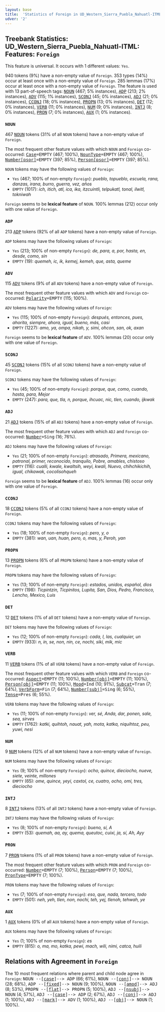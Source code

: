```yaml
---
layout: base
title:  'Statistics of Foreign in UD_Western_Sierra_Puebla_Nahuatl-ITML'
udver: '2'
---
```


## Treebank Statistics: UD_Western_Sierra_Puebla_Nahuatl-ITML: Features: `Foreign`

This feature is universal.
It occurs with 1 different values: `Yes`.

940 tokens (9%) have a non-empty value of `Foreign`.
353 types (14%) occur at least once with a non-empty value of `Foreign`.
285 lemmas (17%) occur at least once with a non-empty value of `Foreign`.
The feature is used with 13 part-of-speech tags: <tt><a href="nhi_itml-pos-NOUN.html">NOUN</a></tt> (467; 5% instances), <tt><a href="nhi_itml-pos-ADP.html">ADP</a></tt> (213; 2% instances), <tt><a href="nhi_itml-pos-ADV.html">ADV</a></tt> (115; 1% instances), <tt><a href="nhi_itml-pos-SCONJ.html">SCONJ</a></tt> (45; 0% instances), <tt><a href="nhi_itml-pos-ADJ.html">ADJ</a></tt> (21; 0% instances), <tt><a href="nhi_itml-pos-CCONJ.html">CCONJ</a></tt> (18; 0% instances), <tt><a href="nhi_itml-pos-PROPN.html">PROPN</a></tt> (13; 0% instances), <tt><a href="nhi_itml-pos-DET.html">DET</a></tt> (12; 0% instances), <tt><a href="nhi_itml-pos-VERB.html">VERB</a></tt> (11; 0% instances), <tt><a href="nhi_itml-pos-NUM.html">NUM</a></tt> (9; 0% instances), <tt><a href="nhi_itml-pos-INTJ.html">INTJ</a></tt> (8; 0% instances), <tt><a href="nhi_itml-pos-PRON.html">PRON</a></tt> (7; 0% instances), <tt><a href="nhi_itml-pos-AUX.html">AUX</a></tt> (1; 0% instances).

### `NOUN`

467 <tt><a href="nhi_itml-pos-NOUN.html">NOUN</a></tt> tokens (31% of all `NOUN` tokens) have a non-empty value of `Foreign`.

The most frequent other feature values with which `NOUN` and `Foreign` co-occurred: <tt><a href="nhi_itml-feat-Case.html">Case</a></tt><tt>=EMPTY</tt> (467; 100%), <tt><a href="nhi_itml-feat-NounType.html">NounType</a></tt><tt>=EMPTY</tt> (467; 100%), <tt><a href="nhi_itml-feat-Number-psor.html">Number[psor]</a></tt><tt>=EMPTY</tt> (397; 85%), <tt><a href="nhi_itml-feat-Person-psor.html">Person[psor]</a></tt><tt>=EMPTY</tt> (397; 85%).

`NOUN` tokens may have the following values of `Foreign`:

* `Yes` (467; 100% of non-empty `Foreign`): <em>pueblo, topueblo, escuela, rana, danzas, irana, burro, guerra, vez, años</em>
* `EMPTY` (1017): <em>ich, itich, atl, ica, ika, itzcuintli, telpukatl, tonal, ilwitl, tokniwah</em>

`Foreign` seems to be **lexical feature** of `NOUN`. 100% lemmas (212) occur only with one value of `Foreign`.

### `ADP`

213 <tt><a href="nhi_itml-pos-ADP.html">ADP</a></tt> tokens (92% of all `ADP` tokens) have a non-empty value of `Foreign`.

`ADP` tokens may have the following values of `Foreign`:

* `Yes` (213; 100% of non-empty `Foreign`): <em>de, para, a, por, hasta, en, desde, como, sin</em>
* `EMPTY` (19): <em>quemeh, ic, ik, kemej, kemeh, que, asta, queme</em>

### `ADV`

115 <tt><a href="nhi_itml-pos-ADV.html">ADV</a></tt> tokens (9% of all `ADV` tokens) have a non-empty value of `Foreign`.

The most frequent other feature values with which `ADV` and `Foreign` co-occurred: <tt><a href="nhi_itml-feat-Polarity.html">Polarity</a></tt><tt>=EMPTY</tt> (115; 100%).

`ADV` tokens may have the following values of `Foreign`:

* `Yes` (115; 100% of non-empty `Foreign`): <em>después, entonces, pues, ahorita, siempre, ahora, igual, bueno, más, casi</em>
* `EMPTY` (1227): <em>amo, ya, ompa, nikah, y, simi, ohcon, san, ok, axan</em>

`Foreign` seems to be **lexical feature** of `ADV`. 100% lemmas (20) occur only with one value of `Foreign`.

### `SCONJ`

45 <tt><a href="nhi_itml-pos-SCONJ.html">SCONJ</a></tt> tokens (15% of all `SCONJ` tokens) have a non-empty value of `Foreign`.

`SCONJ` tokens may have the following values of `Foreign`:

* `Yes` (45; 100% of non-empty `Foreign`): <em>porque, que, como, cuando, hasta, para, Mejor</em>
* `EMPTY` (247): <em>para, que, tla, n, porque, ihcuac, nic, tlen, cuando, ijkwak</em>

### `ADJ`

21 <tt><a href="nhi_itml-pos-ADJ.html">ADJ</a></tt> tokens (15% of all `ADJ` tokens) have a non-empty value of `Foreign`.

The most frequent other feature values with which `ADJ` and `Foreign` co-occurred: <tt><a href="nhi_itml-feat-Number.html">Number</a></tt><tt>=Sing</tt> (16; 76%).

`ADJ` tokens may have the following values of `Foreign`:

* `Yes` (21; 100% of non-empty `Foreign`): <em>atrasado, Primera, mexicano, patronal, primer, reconocido, tranquilo, Pobre, amables, chistoso</em>
* `EMPTY` (116): <em>cualli, kwale, kwaltsih, weyi, kwali, Nuevo, chihchikichih, igual, chikawak, cocolisohqueh</em>

`Foreign` seems to be **lexical feature** of `ADJ`. 100% lemmas (16) occur only with one value of `Foreign`.

### `CCONJ`

18 <tt><a href="nhi_itml-pos-CCONJ.html">CCONJ</a></tt> tokens (5% of all `CCONJ` tokens) have a non-empty value of `Foreign`.

`CCONJ` tokens may have the following values of `Foreign`:

* `Yes` (18; 100% of non-empty `Foreign`): <em>pero, y, o</em>
* `EMPTY` (381): <em>wan, uan, huan, pero, o, mas, y, Peroh, yan</em>

### `PROPN`

13 <tt><a href="nhi_itml-pos-PROPN.html">PROPN</a></tt> tokens (6% of all `PROPN` tokens) have a non-empty value of `Foreign`.

`PROPN` tokens may have the following values of `Foreign`:

* `Yes` (13; 100% of non-empty `Foreign`): <em>estados, unidos, español, dios</em>
* `EMPTY` (198): <em>Ticpintzin, Ticpinitos, Lupita, San, Dios, Pedro, Francisco, Lencho, Mexico, Luis</em>

### `DET`

12 <tt><a href="nhi_itml-pos-DET.html">DET</a></tt> tokens (1% of all `DET` tokens) have a non-empty value of `Foreign`.

`DET` tokens may have the following values of `Foreign`:

* `Yes` (12; 100% of non-empty `Foreign`): <em>cada, l, las, cualquier, un</em>
* `EMPTY` (933): <em>n, in, se, non, nin, ce, nochi, siki, mik, mic</em>

### `VERB`

11 <tt><a href="nhi_itml-pos-VERB.html">VERB</a></tt> tokens (1% of all `VERB` tokens) have a non-empty value of `Foreign`.

The most frequent other feature values with which `VERB` and `Foreign` co-occurred: <tt><a href="nhi_itml-feat-Aspect.html">Aspect</a></tt><tt>=EMPTY</tt> (11; 100%), <tt><a href="nhi_itml-feat-Number-obj.html">Number[obj]</a></tt><tt>=EMPTY</tt> (11; 100%), <tt><a href="nhi_itml-feat-Person-obj.html">Person[obj]</a></tt><tt>=EMPTY</tt> (11; 100%), <tt><a href="nhi_itml-feat-Mood.html">Mood</a></tt><tt>=Ind</tt> (10; 91%), <tt><a href="nhi_itml-feat-Subcat.html">Subcat</a></tt><tt>=Tran</tt> (7; 64%), <tt><a href="nhi_itml-feat-VerbForm.html">VerbForm</a></tt><tt>=Fin</tt> (7; 64%), <tt><a href="nhi_itml-feat-Number-subj.html">Number[subj]</a></tt><tt>=Sing</tt> (6; 55%), <tt><a href="nhi_itml-feat-Tense.html">Tense</a></tt><tt>=Pres</tt> (6; 55%).

`VERB` tokens may have the following values of `Foreign`:

* `Yes` (11; 100% of non-empty `Foreign`): <em>ver, sé, Anda, dar, ponen, sale, sea, sirves</em>
* `EMPTY` (1762): <em>katki, quihtoh, nauat, yah, mota, katka, niquihtoz, peu, yuwi, nesi</em>

### `NUM`

9 <tt><a href="nhi_itml-pos-NUM.html">NUM</a></tt> tokens (12% of all `NUM` tokens) have a non-empty value of `Foreign`.

`NUM` tokens may have the following values of `Foreign`:

* `Yes` (9; 100% of non-empty `Foreign`): <em>ocho, quince, dieciocho, nueve, siete, veinte, millones</em>
* `EMPTY` (65): <em>ome, quince, yeyi, caxtol, ce, cuatro, ocho, omi, tres, dieciocho</em>

### `INTJ`

8 <tt><a href="nhi_itml-pos-INTJ.html">INTJ</a></tt> tokens (13% of all `INTJ` tokens) have a non-empty value of `Foreign`.

`INTJ` tokens may have the following values of `Foreign`:

* `Yes` (8; 100% of non-empty `Foreign`): <em>bueno, sí, A</em>
* `EMPTY` (53): <em>quemah, aa, ay, quema, queutoc, cuixi, ja, sí, Ah, Ayy</em>

### `PRON`

7 <tt><a href="nhi_itml-pos-PRON.html">PRON</a></tt> tokens (1% of all `PRON` tokens) have a non-empty value of `Foreign`.

The most frequent other feature values with which `PRON` and `Foreign` co-occurred: <tt><a href="nhi_itml-feat-Number.html">Number</a></tt><tt>=EMPTY</tt> (7; 100%), <tt><a href="nhi_itml-feat-Person.html">Person</a></tt><tt>=EMPTY</tt> (7; 100%), <tt><a href="nhi_itml-feat-PronType.html">PronType</a></tt><tt>=EMPTY</tt> (7; 100%).

`PRON` tokens may have the following values of `Foreign`:

* `Yes` (7; 100% of non-empty `Foreign`): <em>eso, que, nada, tercero, todo</em>
* `EMPTY` (501): <em>neh, yeh, tlen, non, nochi, teh, yej, tlenoh, tehwah, ye</em>

### `AUX`

1 <tt><a href="nhi_itml-pos-AUX.html">AUX</a></tt> tokens (0% of all `AUX` tokens) have a non-empty value of `Foreign`.

`AUX` tokens may have the following values of `Foreign`:

* `Yes` (1; 100% of non-empty `Foreign`): <em>es</em>
* `EMPTY` (815): <em>o, ma, mo, katka, pewi, mach, wili, nimi, catca, huili</em>

## Relations with Agreement in `Foreign`

The 10 most frequent relations where parent and child node agree in `Foreign`:
<tt>NOUN --[<tt><a href="nhi_itml-dep-case.html">case</a></tt>]--> ADP</tt> (66; 61%),
<tt>NOUN --[<tt><a href="nhi_itml-dep-conj.html">conj</a></tt>]--> NOUN</tt> (28; 68%),
<tt>ADP --[<tt><a href="nhi_itml-dep-fixed.html">fixed</a></tt>]--> NOUN</tt> (9; 100%),
<tt>NOUN --[<tt><a href="nhi_itml-dep-amod.html">amod</a></tt>]--> ADJ</tt> (8; 53%),
<tt>PROPN --[<tt><a href="nhi_itml-dep-flat.html">flat</a></tt>]--> PROPN</tt> (5; 100%),
<tt>ADJ --[<tt><a href="nhi_itml-dep-nsubj.html">nsubj</a></tt>]--> NOUN</tt> (4; 57%),
<tt>ADJ --[<tt><a href="nhi_itml-dep-case.html">case</a></tt>]--> ADP</tt> (2; 67%),
<tt>ADJ --[<tt><a href="nhi_itml-dep-conj.html">conj</a></tt>]--> ADJ</tt> (1; 100%),
<tt>ADJ --[<tt><a href="nhi_itml-dep-mark.html">mark</a></tt>]--> ADV</tt> (1; 100%),
<tt>ADJ --[<tt><a href="nhi_itml-dep-obj.html">obj</a></tt>]--> NOUN</tt> (1; 100%).

